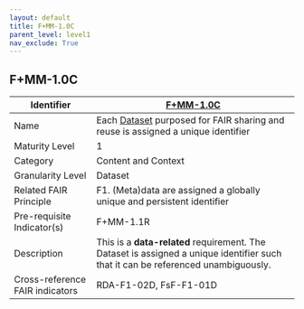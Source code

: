 ```yaml
---
layout: default
title: F+MM-1.0C
parent_level: level1
nav_exclude: True
---
```


## F+MM-1.0C

| Identifier | [F+MM-1.0C](https://github.com/FAIRplus/Data-Maturity/edit/v0.3/docs/_indicators/B.%20F+MM-1.0C.md) |
| --------- | ----------|
| Name | Each [Dataset](https://fairplus.github.io/Data-Maturity/docs/Glossary/#dataset) purposed for FAIR sharing and reuse is assigned a unique identifier |
| Maturity Level | 1 |
| Category | Content and Context |
| Granularity Level | Dataset |
| Related FAIR Principle | F1. (Meta)data are assigned a globally unique and persistent identifier |
| Pre-requisite Indicator(s) | F+MM-1.1R |
| Description | This is a **data-related** requirement. The Dataset is assigned a unique identifier such that it can be referenced unambiguously.|
| Cross-reference FAIR indicators | RDA-F1-02D, FsF-F1-01D |
